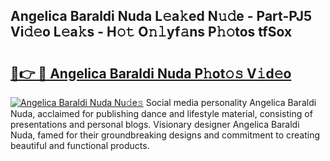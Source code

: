 ## Angelica Baraldi Nuda L𝚎a𝚔ed N𝚞𝚍e - Part-PJ5 Vi𝚍𝚎o L𝚎a𝚔s - H𝚘𝚝 O𝚗𝚕yf𝚊ns P𝚑𝚘tos tfSox

# <h2><a href="http://kf17n8.oniu.top/?m=Angelica+Baraldi+Nuda">🔗👉 🔴 Angelica Baraldi Nuda P𝚑ot𝚘𝚜 V𝚒d𝚎o</a></h2>

[![Angelica Baraldi Nuda Nu𝚍e𝚜](https://i.imgur.com/0qMVB7G.gif)](http://kf17n8.oniu.top/?m=Angelica+Baraldi+Nuda)
Social media personality Angelica Baraldi Nuda, acclaimed for publishing dance and lifestyle material, consisting of presentations and personal blogs. Visionary designer Angelica Baraldi Nuda, famed for their groundbreaking designs and commitment to creating beautiful and functional products.  
